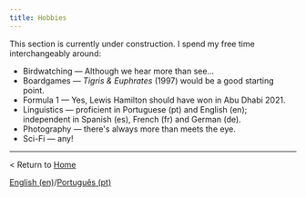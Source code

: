 ```yaml
---
title: Hobbies
---
```


This section is currently under construction.
I spend my free time interchangeably around:

- Birdwatching — Although we hear more than see…
- Boardgames — *Tigris & Euphrates* (1997) would be a good starting point.
- Formula 1 — Yes, Lewis Hamilton should have won in Abu Dhabi 2021.
- Linguistics — proficient in Portuguese (pt) and English (en); independent in Spanish (es), French (fr) and German (de).
- Photography — there's always more than meets the eye.
- Sci-Fi — any!

---

< Return to [Home](readme.md)

[English (en)](hobbies)/[Português (pt)](passatempos)
